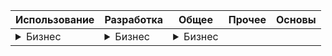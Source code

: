 |Использование|Разработка|Общее|Прочее|Основы|
|--------------|-----------|------------|------------|------------|
|<details><summary>Бизнес</summary><a class="rubr1" target="new" href="https://visioport.ru/navi/review_vs_faq.php?id=3">Использование</a><br><a class="rubr2" target="new" href="https://visioport.ru/navi/review_vs_faq.php?id=5">Бизнес</a><br><a class="rubr3" target="new" href="https://visioport.ru/navi/review_vs_faq.php?id=11">Управление</a><br><a class="rubr3" target="new" href="https://visioport.ru/navi/review_vs_faq.php?id=12">Оргсхемы</a><br><a class="rubr3" target="new" href="https://visioport.ru/navi/review_vs_faq.php?id=13">Бизнеспроцессы</a><br><a class="rubr3" target="new" href="https://visioport.ru/navi/review_vs_faq.php?id=14">Диаграммы Ганта</a><br><a class="rubr3" target="new" href="https://visioport.ru/navi/review_vs_faq.php?id=44">Опыт</a><br><a class="rubr2" target="new" href="https://visioport.ru/navi/review_vs_faq.php?id=6">Специализация</a><br><a class="rubr3" target="new" href="https://visioport.ru/navi/review_vs_faq.php?id=15">SharePoint</a><br><a class="rubr3" target="new" href="https://visioport.ru/navi/review_vs_faq.php?id=16">Раб. процессы</a><br><a class="rubr3" target="new" href="https://visioport.ru/navi/review_vs_faq.php?id=17">Данные</a><br><a class="rubr3" target="new" href="https://visioport.ru/navi/review_vs_faq.php?id=18">Структуры</a><br><a class="rubr3" target="new" href="https://visioport.ru/navi/review_vs_faq.php?id=19">Темы</a><br><a class="rubr3" target="new" href="https://visioport.ru/navi/review_vs_faq.php?id=20">Отчеты</a><br><a class="rubr3" target="new" href="https://visioport.ru/navi/review_vs_faq.php?id=21">Трафареты</a><br><a class="rubr3" target="new" href="https://visioport.ru/navi/review_vs_faq.php?id=29">Валидация</a><br><a class="rubr3" target="new" href="https://visioport.ru/navi/review_vs_faq.php?id=31">Интерфейс</a><br><a class="rubr3" target="new" href="https://visioport.ru/navi/review_vs_faq.php?id=34">ИТ</a><br><a class="rubr3" target="new" href="https://visioport.ru/navi/review_vs_faq.php?id=43">Карты</a><br><a class="rubr3" target="new" href="https://visioport.ru/navi/review_vs_faq.php?id=115">3D</a><br><a class="rubr3" target="new" href="https://visioport.ru/navi/review_vs_faq.php?id=125">Планы</a><br><br><br></details>|<details><summary>Бизнес</summary><a class="rubr1" target="new" href="https://visioport.ru/navi/review_vs_faq.php?id=3">Использование</a><br><a class="rubr2" target="new" href="https://visioport.ru/navi/review_vs_faq.php?id=5">Бизнес</a><br><a class="rubr3" target="new" href="https://visioport.ru/navi/review_vs_faq.php?id=11">Управление</a><br><a class="rubr3" target="new" href="https://visioport.ru/navi/review_vs_faq.php?id=12">Оргсхемы</a><br><a class="rubr3" target="new" href="https://visioport.ru/navi/review_vs_faq.php?id=13">Бизнеспроцессы</a><br><a class="rubr3" target="new" href="https://visioport.ru/navi/review_vs_faq.php?id=14">Диаграммы Ганта</a><br><a class="rubr3" target="new" href="https://visioport.ru/navi/review_vs_faq.php?id=44">Опыт</a><br><a class="rubr2" target="new" href="https://visioport.ru/navi/review_vs_faq.php?id=6">Специализация</a><br><a class="rubr3" target="new" href="https://visioport.ru/navi/review_vs_faq.php?id=15">SharePoint</a><br><a class="rubr3" target="new" href="https://visioport.ru/navi/review_vs_faq.php?id=16">Раб. процессы</a><br><a class="rubr3" target="new" href="https://visioport.ru/navi/review_vs_faq.php?id=17">Данные</a><br><a class="rubr3" target="new" href="https://visioport.ru/navi/review_vs_faq.php?id=18">Структуры</a><br><a class="rubr3" target="new" href="https://visioport.ru/navi/review_vs_faq.php?id=19">Темы</a><br><a class="rubr3" target="new" href="https://visioport.ru/navi/review_vs_faq.php?id=20">Отчеты</a><br><a class="rubr3" target="new" href="https://visioport.ru/navi/review_vs_faq.php?id=21">Трафареты</a><br><a class="rubr3" target="new" href="https://visioport.ru/navi/review_vs_faq.php?id=29">Валидация</a><br><a class="rubr3" target="new" href="https://visioport.ru/navi/review_vs_faq.php?id=31">Интерфейс</a><br><a class="rubr3" target="new" href="https://visioport.ru/navi/review_vs_faq.php?id=34">ИТ</a><br><a class="rubr3" target="new" href="https://visioport.ru/navi/review_vs_faq.php?id=43">Карты</a><br><a class="rubr3" target="new" href="https://visioport.ru/navi/review_vs_faq.php?id=115">3D</a><br><a class="rubr3" target="new" href="https://visioport.ru/navi/review_vs_faq.php?id=125">Планы</a><br><br><a class="rubr1" target="new" href="https://visioport.ru/navi/review_vs_faq.php?id=3">Использование</a><br><a class="rubr2" target="new" href="https://visioport.ru/navi/review_vs_faq.php?id=5">Бизнес</a><br><a class="rubr3" target="new" href="https://visioport.ru/navi/review_vs_faq.php?id=11">Управление</a><br><a class="rubr3" target="new" href="https://visioport.ru/navi/review_vs_faq.php?id=12">Оргсхемы</a><br><a class="rubr3" target="new" href="https://visioport.ru/navi/review_vs_faq.php?id=13">Бизнеспроцессы</a><br><a class="rubr3" target="new" href="https://visioport.ru/navi/review_vs_faq.php?id=14">Диаграммы Ганта</a><br><a class="rubr3" target="new" href="https://visioport.ru/navi/review_vs_faq.php?id=44">Опыт</a><br><a class="rubr2" target="new" href="https://visioport.ru/navi/review_vs_faq.php?id=6">Специализация</a><br><a class="rubr3" target="new" href="https://visioport.ru/navi/review_vs_faq.php?id=15">SharePoint</a><br><a class="rubr3" target="new" href="https://visioport.ru/navi/review_vs_faq.php?id=16">Раб. процессы</a><br><a class="rubr3" target="new" href="https://visioport.ru/navi/review_vs_faq.php?id=17">Данные</a><br><a class="rubr3" target="new" href="https://visioport.ru/navi/review_vs_faq.php?id=18">Структуры</a><br><a class="rubr3" target="new" href="https://visioport.ru/navi/review_vs_faq.php?id=19">Темы</a><br><a class="rubr3" target="new" href="https://visioport.ru/navi/review_vs_faq.php?id=20">Отчеты</a><br><a class="rubr3" target="new" href="https://visioport.ru/navi/review_vs_faq.php?id=21">Трафареты</a><br><a class="rubr3" target="new" href="https://visioport.ru/navi/review_vs_faq.php?id=29">Валидация</a><br><a class="rubr3" target="new" href="https://visioport.ru/navi/review_vs_faq.php?id=31">Интерфейс</a><br><a class="rubr3" target="new" href="https://visioport.ru/navi/review_vs_faq.php?id=34">ИТ</a><br><a class="rubr3" target="new" href="https://visioport.ru/navi/review_vs_faq.php?id=43">Карты</a><br><a class="rubr3" target="new" href="https://visioport.ru/navi/review_vs_faq.php?id=115">3D</a><br><a class="rubr3" target="new" href="https://visioport.ru/navi/review_vs_faq.php?id=125">Планы</a><br><br></details>      |  <details><summary>Бизнес</summary><a class="rubr1" target="new" href="https://visioport.ru/navi/review_vs_faq.php?id=3">Использование</a><br><a class="rubr2" target="new" href="https://visioport.ru/navi/review_vs_faq.php?id=5">Бизнес</a><br><a class="rubr3" target="new" href="https://visioport.ru/navi/review_vs_faq.php?id=11">Управление</a><br><a class="rubr3" target="new" href="https://visioport.ru/navi/review_vs_faq.php?id=12">Оргсхемы</a><br><a class="rubr3" target="new" href="https://visioport.ru/navi/review_vs_faq.php?id=13">Бизнеспроцессы</a><br><a class="rubr3" target="new" href="https://visioport.ru/navi/review_vs_faq.php?id=14">Диаграммы Ганта</a><br><a class="rubr3" target="new" href="https://visioport.ru/navi/review_vs_faq.php?id=44">Опыт</a><br><a class="rubr2" target="new" href="https://visioport.ru/navi/review_vs_faq.php?id=6">Специализация</a><br><a class="rubr3" target="new" href="https://visioport.ru/navi/review_vs_faq.php?id=15">SharePoint</a><br><a class="rubr3" target="new" href="https://visioport.ru/navi/review_vs_faq.php?id=16">Раб. процессы</a><br><a class="rubr3" target="new" href="https://visioport.ru/navi/review_vs_faq.php?id=17">Данные</a><br><a class="rubr3" target="new" href="https://visioport.ru/navi/review_vs_faq.php?id=18">Структуры</a><br><a class="rubr3" target="new" href="https://visioport.ru/navi/review_vs_faq.php?id=19">Темы</a><br><a class="rubr3" target="new" href="https://visioport.ru/navi/review_vs_faq.php?id=20">Отчеты</a><br><a class="rubr3" target="new" href="https://visioport.ru/navi/review_vs_faq.php?id=21">Трафареты</a><br><a class="rubr3" target="new" href="https://visioport.ru/navi/review_vs_faq.php?id=29">Валидация</a><br><a class="rubr3" target="new" href="https://visioport.ru/navi/review_vs_faq.php?id=31">Интерфейс</a><br><a class="rubr3" target="new" href="https://visioport.ru/navi/review_vs_faq.php?id=34">ИТ</a><br><a class="rubr3" target="new" href="https://visioport.ru/navi/review_vs_faq.php?id=43">Карты</a><br><a class="rubr3" target="new" href="https://visioport.ru/navi/review_vs_faq.php?id=115">3D</a><br><a class="rubr3" target="new" href="https://visioport.ru/navi/review_vs_faq.php?id=125">Планы</a><br><br><a class="rubr1" target="new" href="https://visioport.ru/navi/review_vs_faq.php?id=3">Использование</a><br><a class="rubr2" target="new" href="https://visioport.ru/navi/review_vs_faq.php?id=5">Бизнес</a><br><a class="rubr3" target="new" href="https://visioport.ru/navi/review_vs_faq.php?id=11">Управление</a><br><a class="rubr3" target="new" href="https://visioport.ru/navi/review_vs_faq.php?id=12">Оргсхемы</a><br><a class="rubr3" target="new" href="https://visioport.ru/navi/review_vs_faq.php?id=13">Бизнеспроцессы</a><br><a class="rubr3" target="new" href="https://visioport.ru/navi/review_vs_faq.php?id=14">Диаграммы Ганта</a><br><a class="rubr3" target="new" href="https://visioport.ru/navi/review_vs_faq.php?id=44">Опыт</a><br><a class="rubr2" target="new" href="https://visioport.ru/navi/review_vs_faq.php?id=6">Специализация</a><br><a class="rubr3" target="new" href="https://visioport.ru/navi/review_vs_faq.php?id=15">SharePoint</a><br><a class="rubr3" target="new" href="https://visioport.ru/navi/review_vs_faq.php?id=16">Раб. процессы</a><br><a class="rubr3" target="new" href="https://visioport.ru/navi/review_vs_faq.php?id=17">Данные</a><br><a class="rubr3" target="new" href="https://visioport.ru/navi/review_vs_faq.php?id=18">Структуры</a><br><a class="rubr3" target="new" href="https://visioport.ru/navi/review_vs_faq.php?id=19">Темы</a><br><a class="rubr3" target="new" href="https://visioport.ru/navi/review_vs_faq.php?id=20">Отчеты</a><br><a class="rubr3" target="new" href="https://visioport.ru/navi/review_vs_faq.php?id=21">Трафареты</a><br><a class="rubr3" target="new" href="https://visioport.ru/navi/review_vs_faq.php?id=29">Валидация</a><br><a class="rubr3" target="new" href="https://visioport.ru/navi/review_vs_faq.php?id=31">Интерфейс</a><br><a class="rubr3" target="new" href="https://visioport.ru/navi/review_vs_faq.php?id=34">ИТ</a><br><a class="rubr3" target="new" href="https://visioport.ru/navi/review_vs_faq.php?id=43">Карты</a><br><a class="rubr3" target="new" href="https://visioport.ru/navi/review_vs_faq.php?id=115">3D</a><br><a class="rubr3" target="new" href="https://visioport.ru/navi/review_vs_faq.php?id=125">Планы</a><br><br></details>       |
